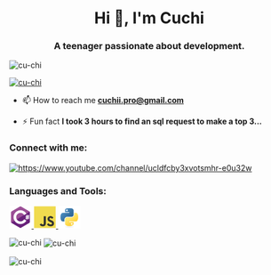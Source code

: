 <h1 align="center">Hi 👋, I'm Cuchi</h1>
<h3 align="center">A teenager passionate about development.</h3>

<p align="left"> <img src="https://komarev.com/ghpvc/?username=cu-chi&label=Profile%20views&color=0e75b6&style=flat" alt="cu-chi" /> </p>

<p align="left"> <a href="https://github.com/ryo-ma/github-profile-trophy"><img src="https://github-profile-trophy.vercel.app/?username=cu-chi" alt="cu-chi" /></a> </p>

- 📫 How to reach me **cuchii.pro@gmail.com**

- ⚡ Fun fact **I took 3 hours to find an sql request to make a top 3...**

<h3 align="left">Connect with me:</h3>
<p align="left">
<a href="https://www.youtube.com/c/https://www.youtube.com/channel/ucldfcby3xvotsmhr-e0u32w" target="blank"><img align="center" src="https://cdn.jsdelivr.net/npm/simple-icons@3.0.1/icons/youtube.svg" alt="https://www.youtube.com/channel/ucldfcby3xvotsmhr-e0u32w" height="30" width="40" /></a>
</p>

<h3 align="left">Languages and Tools:</h3>
<p align="left"> <a href="https://www.w3schools.com/cs/" target="_blank"> <img src="https://raw.githubusercontent.com/devicons/devicon/master/icons/csharp/csharp-original.svg" alt="csharp" width="40" height="40"/> </a> <a href="https://developer.mozilla.org/en-US/docs/Web/JavaScript" target="_blank"> <img src="https://raw.githubusercontent.com/devicons/devicon/master/icons/javascript/javascript-original.svg" alt="javascript" width="40" height="40"/> </a> <a href="https://www.python.org" target="_blank"> <img src="https://raw.githubusercontent.com/devicons/devicon/master/icons/python/python-original.svg" alt="python" width="40" height="40"/> </a> </p>

<p><img align="left" src="https://github-readme-stats.vercel.app/api/top-langs?username=cu-chi&show_icons=true&locale=en&layout=compact" alt="cu-chi" /></p>

<p>&nbsp;<img align="center" src="https://github-readme-stats.vercel.app/api?username=cu-chi&show_icons=true&locale=en" alt="cu-chi" /></p>

<p><img align="center" src="https://github-readme-streak-stats.herokuapp.com/?user=cu-chi&" alt="cu-chi" /></p>

